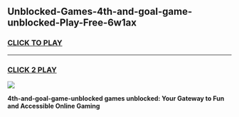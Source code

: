 
## Unblocked-Games-4th-and-goal-game-unblocked-Play-Free-6w1ax
<h3>
<a href="https://premium76.site?title=4th-and-goal-game-unblocked&ref=18A1">CLICK TO PLAY</a></h3>
<hr>

<h3>
<a href="https://premium76.site?title=4th-and-goal-game-unblocked&ref=18A1">CLICK 2 PLAY</a>
  
</h3>

<a href="https://premium76.site?title=4th-and-goal-game-unblocked&ref=18A1"><img src="https://clearcache.store/games.png"></a>


**4th-and-goal-game-unblocked games unblocked: Your Gateway to Fun and Accessible Online Gaming**
